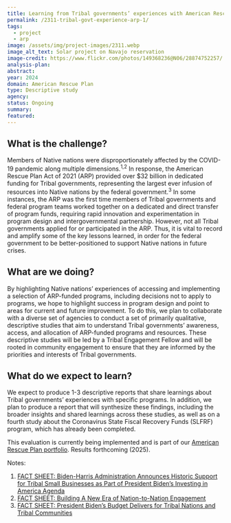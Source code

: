 ```yaml
---
title: Learning from Tribal governments’ experiences with American Rescue Plan programs
permalink: /2311-tribal-govt-experience-arp-1/
tags: 
  - project
  - arp
image: /assets/img/project-images/2311.webp
image_alt_text: Solar project on Navajo reservation
image-credit: https://www.flickr.com/photos/149368236@N06/28874752257/
analysis-plan:
abstract: 
year: 2024  
domain: American Rescue Plan
type: Descriptive study
agency: 
status: Ongoing
summary: 
featured: 
---
```

## What is the challenge?
Members of Native nations were disproportionately affected by the COVID-19 pandemic along multiple dimensions.<sup>1,2</sup> In response, the American Rescue Plan Act of 2021 (ARP) provided over $32 billion in dedicated funding for Tribal governments, representing the largest ever infusion of resources into Native nations by the federal government.<sup>3</sup> In some instances, the ARP was the first time members of Tribal governments and federal program teams worked together on a dedicated and direct transfer of program funds, requiring rapid innovation and experimentation in program design and intergovernmental partnership. However, not all Tribal governments applied for or participated in the ARP. Thus, it is vital to record and amplify some of the key lessons learned, in order for the federal government to be better-positioned to support Native nations in future crises. 

## What are we doing?
By highlighting Native nations’ experiences of accessing and implementing a selection of ARP-funded programs, including decisions not to apply to programs, we hope to highlight success in program design and point to areas for current and future improvement. To do this, we plan to collaborate with a diverse set of agencies to conduct a set of primarily qualitative, descriptive studies that aim to understand Tribal governments’ awareness, access, and allocation of ARP-funded programs and resources. These descriptive studies will be led by a Tribal Engagement Fellow and will be rooted in community engagement to ensure that they are informed by the priorities and interests of Tribal governments.

## What do we expect to learn?
We expect to produce 1-3 descriptive reports that share learnings about Tribal governments’ experiences with specific programs. In addition, we plan to produce a report that will synthesize these findings, including the broader insights and shared learnings across these studies, as well as on a fourth study about the Coronavirus State Fiscal Recovery Funds (SLFRF) program, which has already been completed. 

This evaluation is currently being implemented and is part of our <a href="https://oes.gsa.gov/american-rescue-plan/">American Rescue Plan portfolio</a>. 
Results forthcoming (2025).

Notes:
1. <a class="usa-link usa-link--external" href="https://www.whitehouse.gov/briefing-room/statements-releases/2023/06/26/fact-sheet-biden-harris-administration-announces-historic-support-for-tribal-small-businesses-as-part-of-president-bidens-investing-in-america-agenda/">FACT SHEET: Biden-⁠Harris Administration Announces Historic Support for Tribal Small Businesses as Part of President Biden’s Investing in America Agenda</a>
2. <a class="usa-link usa-link--external" href="https://www.whitehouse.gov/briefing-room/statements-releases/2021/11/15/fact-sheet-building-a-new-era-of-nation-to-nation-engagement/#:~:text=Since%20taking%20office%20in%20January,new%20and%20long%2Dstanding%20challenges">FACT SHEET: Building A New Era of Nation-to-Nation Engagement</a>
3. <a class="usa-link usa-link--external" href="https://www.whitehouse.gov/briefing-room/statements-releases/2023/03/09/fact-sheet-president-bidens-budget-delivers-for-tribal-nations-and-tribal-communities/#:~:text=Through%20the%20American%20Rescue%20Plan%2C%20the%20Administration%20invested%20%2432%20billion,to%20Tribal%20governments%20in%20history.">FACT SHEET: President Biden’s Budget Delivers for Tribal Nations and Tribal Communities</a>
